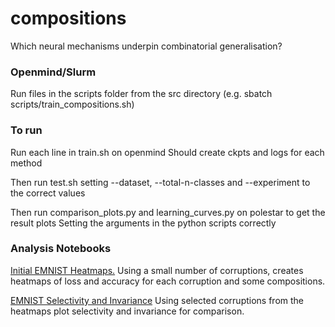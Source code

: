 # compositions
Which neural mechanisms underpin combinatorial generalisation?

### Openmind/Slurm
Run files in the scripts folder from the src directory (e.g. sbatch scripts/train_compositions.sh)

### To run

Run each line in train.sh on openmind
Should create ckpts and logs for each method

Then run test.sh setting --dataset, --total-n-classes and --experiment to the correct values

Then run comparison_plots.py and learning_curves.py on polestar to get the result plots
Setting the arguments in the python scripts correctly



### Analysis Notebooks

[Initial EMNIST Heatmaps.](https://colab.research.google.com/drive/10Kz_uupMghu33v31QhOux7WslLZZVNWa?usp=sharing)
Using a small number of corruptions, creates heatmaps of loss and accuracy for each corruption and some compositions.

[EMNIST Selectivity and Invariance](https://colab.research.google.com/drive/1i9ZehCj3ps7OKnQBAvWzMVezTxJTeENo?usp=sharing)
Using selected corruptions from the heatmaps plot selectivity and invariance for comparison.